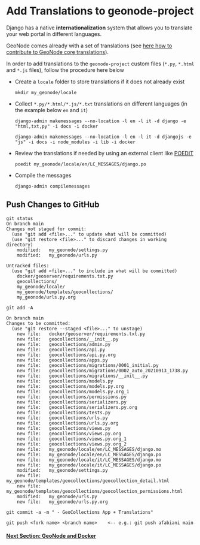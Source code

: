 # Add Translations to geonode-project

Django has a native **internationalization** system that allows you to translate your web portal in different languages.

GeoNode comes already with a set of translations (see [here how to contribute to GeoNode core translations](https://docs.geonode.org/en/master/contribute/translation/index.html)).

In order to add translations to the `geonode-project` custom files (`*.py`, `*.html` and `*.js` files), follow the procedure here below

- Create a `locale` folder to store translations if it does not already exist

    ```shell
    mkdir my_geonode/locale
    ```

- Collect `*.py/*.html/*.js/*.txt` translations on different languages (in the example below `en` and `it`)

    ```shell
    django-admin makemessages --no-location -l en -l it -d django -e "html,txt,py" -i docs -i docker
    ```

    ```shell
    django-admin makemessages --no-location -l en -l it -d djangojs -e "js" -i docs -i node_modules -i lib -i docker
    ```

- Review the translations if needed by using an external client like [POEDIT](https://poedit.net/)

    ```shell
    poedit my_geonode/locale/en/LC_MESSAGES/django.po
    ```

- Compile the messages

    ```shell
    django-admin compilemessages
    ```

## Push Changes to GitHub

```shell
git status
On branch main
Changes not staged for commit:
  (use "git add <file>..." to update what will be committed)
  (use "git restore <file>..." to discard changes in working directory)
	modified:   my_geonode/settings.py
	modified:   my_geonode/urls.py

Untracked files:
  (use "git add <file>..." to include in what will be committed)
	docker/geoserver/requirements.txt.py
	geocollections/
	my_geonode/locale/
	my_geonode/templates/geocollections/
	my_geonode/urls.py.org
```

```shell
git add -A
```

```shell
On branch main
Changes to be committed:
  (use "git restore --staged <file>..." to unstage)
	new file:   docker/geoserver/requirements.txt.py
	new file:   geocollections/__init__.py
	new file:   geocollections/admin.py
	new file:   geocollections/api.py
	new file:   geocollections/api.py.org
	new file:   geocollections/apps.py
	new file:   geocollections/migrations/0001_initial.py
	new file:   geocollections/migrations/0002_auto_20210913_1738.py
	new file:   geocollections/migrations/__init__.py
	new file:   geocollections/models.py
	new file:   geocollections/models.py.org
	new file:   geocollections/models.py.org_1
	new file:   geocollections/permissions.py
	new file:   geocollections/serializers.py
	new file:   geocollections/serializers.py.org
	new file:   geocollections/tests.py
	new file:   geocollections/urls.py
	new file:   geocollections/urls.py.org
	new file:   geocollections/views.py
	new file:   geocollections/views.py.org
	new file:   geocollections/views.py.org_1
	new file:   geocollections/views.py.org_2
	new file:   my_geonode/locale/en/LC_MESSAGES/django.mo
	new file:   my_geonode/locale/en/LC_MESSAGES/django.po
	new file:   my_geonode/locale/it/LC_MESSAGES/django.mo
	new file:   my_geonode/locale/it/LC_MESSAGES/django.po
	modified:   my_geonode/settings.py
	new file:   my_geonode/templates/geocollections/geocollection_detail.html
	new file:   my_geonode/templates/geocollections/geocollection_permissions.html
	modified:   my_geonode/urls.py
	new file:   my_geonode/urls.py.org
```

```shell
git commit -a -m " - GeoCollections App + Translations"
```

```shell
git push <fork name> <branch name>    <-- e.g.: git push afabiani main
```

#### [Next Section: GeoNode and Docker](085_geonode_docker.md)
